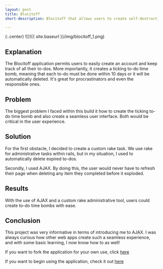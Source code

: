 ```yaml
---
layout: post
title: Blocitoff 
short-description: Blocitoff that allows users to create self-destructing to-do lists

---
```


{:.center}
![]({{ site.baseurl }}/img/blocitoff_1.png)


## Explanation

The Blocitoff application permits users to easily create an account and keep track of all their to-dos. More importantly, it creates a ticking to-do time bomb, meaning
that each to-do must be done within 10 days or it will be automatically deleted. It's great for procrastinators and even the responsible ones. 

## Problem

The biggest problem I faced within this build it how to create the ticking to-do time bomb and also create a seamless user interface. Both would be critical in the 
user experience. 

## Solution

For the first obstacle, I decided to create a custom rake task. We use rake for administrative tasks within rails, but in my situation, I used to automatically delete
expired to-dos. 

Secondly, I used AJAX. By doing this, the user would never have to refresh their page when deleting any item they completed before it exploded.  

## Results

With the use of AJAX and a custom rake administrative tool, users could create to-do time bombs with ease.

## Conclusion

This project was very informative in terms of introducing me to AJAX. I was always curious how other web apps create such a seamless experience, and with some
basic learning, I now know how to as well!

If you want to fork the application for your own use, click [here](https://github.com/chiragshah321/blocitoff)

If you want to begin using the application, check it out [here](https://damp-hamlet-24832.herokuapp.com/users/sign_in)

